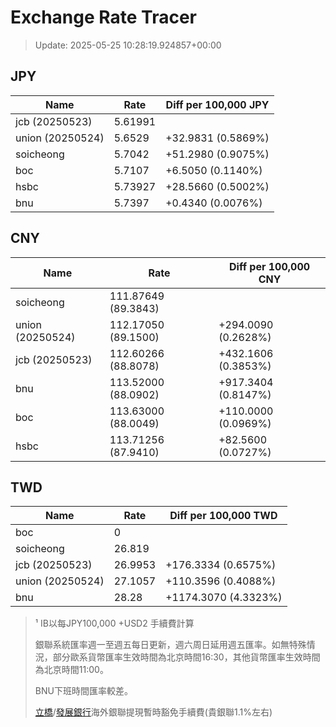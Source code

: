 # Exchange Rate Tracer

> Update: 2025-05-25 10:28:19.924857+00:00

## JPY

| Name             |    Rate | Diff per 100,000 JPY   |
|------------------|---------|------------------------|
| jcb (20250523)   | 5.61991 |                        |
| union (20250524) | 5.6529  | +32.9831 (0.5869%)     |
| soicheong        | 5.7042  | +51.2980 (0.9075%)     |
| boc              | 5.7107  | +6.5050 (0.1140%)      |
| hsbc             | 5.73927 | +28.5660 (0.5002%)     |
| bnu              | 5.7397  | +0.4340 (0.0076%)      |

## CNY

| Name             | Rate                | Diff per 100,000 CNY   |
|------------------|---------------------|------------------------|
| soicheong        | 111.87649	(89.3843) |                        |
| union (20250524) | 112.17050	(89.1500) | +294.0090 (0.2628%)    |
| jcb (20250523)   | 112.60266	(88.8078) | +432.1606 (0.3853%)    |
| bnu              | 113.52000	(88.0902) | +917.3404 (0.8147%)    |
| boc              | 113.63000	(88.0049) | +110.0000 (0.0969%)    |
| hsbc             | 113.71256	(87.9410) | +82.5600 (0.0727%)     |

## TWD

| Name             |    Rate | Diff per 100,000 TWD   |
|------------------|---------|------------------------|
| boc              |  0      |                        |
| soicheong        | 26.819  |                        |
| jcb (20250523)   | 26.9953 | +176.3334 (0.6575%)    |
| union (20250524) | 27.1057 | +110.3596 (0.4088%)    |
| bnu              | 28.28   | +1174.3070 (4.3323%)   |


> ¹ IB以每JPY100,000 +USD2 手續費計算
>
> 銀聯系統匯率週一至週五每日更新，週六周日延用週五匯率。如無特殊情況，部分歐系貨幣匯率生效時間為北京時間16:30，其他貨幣匯率生效時間為北京時間11:00。
>
> BNU下班時間匯率較差。
>
> [立橋](https://www.wlbank.com.mo/uploads/ueditor/file/20181211/1544536513900230.pdf)/[發展銀行](https://www.mdb.com.mo/Service_Charges_20230728.pdf)海外銀聯提現暫時豁免手續費(貴銀聯1.1%左右)

